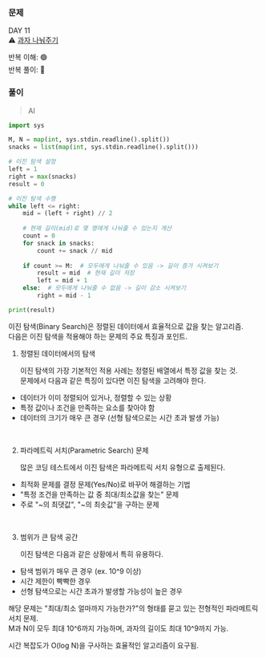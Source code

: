 ### 문제 

DAY 11  
⚠️ [과자 나눠주기](https://www.acmicpc.net/problem/16401)

반복 이해: 🟢  
반복 풀이: 🔵

### 풀이

> AI

```python
import sys

M, N = map(int, sys.stdin.readline().split())
snacks = list(map(int, sys.stdin.readline().split()))

# 이진 탐색 설정
left = 1
right = max(snacks)
result = 0

# 이진 탐색 수행
while left <= right:
    mid = (left + right) // 2
    
    # 현재 길이(mid)로 몇 명에게 나눠줄 수 있는지 계산
    count = 0
    for snack in snacks:
        count += snack // mid
    
    if count >= M:  # 모두에게 나눠줄 수 있음 -> 길이 증가 시켜보기
        result = mid  # 현재 길이 저장
        left = mid + 1
    else:  # 모두에게 나눠줄 수 없음 -> 길이 감소 시켜보기
        right = mid - 1

print(result)
```

이진 탐색(Binary Search)은 정렬된 데이터에서 효율적으로 값을 찾는 알고리즘.  
다음은 이진 탐색을 적용해야 하는 문제의 주요 특징과 포인트.

1. 정렬된 데이터에서의 탐색

    이진 탐색의 가장 기본적인 적용 사례는 정렬된 배열에서 특정 값을 찾는 것.  
문제에서 다음과 같은 특징이 있다면 이진 탐색을 고려해야 한다.

- 데이터가 이미 정렬되어 있거나, 정렬할 수 있는 상황
- 특정 값이나 조건을 만족하는 요소를 찾아야 함
- 데이터의 크기가 매우 큰 경우 (선형 탐색으로는 시간 초과 발생 가능)

<br/>

2. 파라메트릭 서치(Parametric Search) 문제

    많은 코딩 테스트에서 이진 탐색은 파라메트릭 서치 유형으로 출제된다.  

- 최적화 문제를 결정 문제(Yes/No)로 바꾸어 해결하는 기법
- "특정 조건을 만족하는 값 중 최대/최소값을 찾는" 문제
- 주로 "~의 최댓값", "~의 최솟값"을 구하는 문제

<br/>

3. 범위가 큰 탐색 공간

    이진 탐색은 다음과 같은 상황에서 특히 유용하다.

- 탐색 범위가 매우 큰 경우 (ex. 10^9 이상)
- 시간 제한이 빡빡한 경우
- 선형 탐색으로는 시간 초과가 발생할 가능성이 높은 경우

해당 문제는 "최대/최소 얼마까지 가능한가?"의 형태를 묻고 있는 전형적인 파라메트릭 서치 문제.  
M과 N이 모두 최대 10^6까지 가능하며, 과자의 길이도 최대 10^9까지 가능.

시간 복잡도가 O(log N)을 구사하는 효율적인 알고리즘이 요구됨.

<br/>
